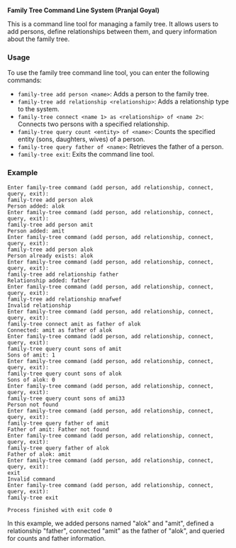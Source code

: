 **Family Tree Command Line System (Pranjal Goyal)**

This is a command line tool for managing a family tree. It allows users to add persons, define relationships between them, and query information about the family tree.

### Usage
To use the family tree command line tool, you can enter the following commands:

- `family-tree add person <name>`: Adds a person to the family tree.
- `family-tree add relationship <relationship>`: Adds a relationship type to the system.
- `family-tree connect <name 1> as <relationship> of <name 2>`: Connects two persons with a specified relationship.
- `family-tree query count <entity> of <name>`: Counts the specified entity (sons, daughters, wives) of a person.
- `family-tree query father of <name>`: Retrieves the father of a person.
- `family-tree exit`: Exits the command line tool.

### Example
```
Enter family-tree command (add person, add relationship, connect, query, exit): 
family-tree add person alok
Person added: alok
Enter family-tree command (add person, add relationship, connect, query, exit): 
family-tree add person amit
Person added: amit
Enter family-tree command (add person, add relationship, connect, query, exit): 
family-tree add person alok
Person already exists: alok
Enter family-tree command (add person, add relationship, connect, query, exit): 
family-tree add relationship father
Relationship added: father
Enter family-tree command (add person, add relationship, connect, query, exit): 
family-tree add relationship mnafwef
Invalid relationship
Enter family-tree command (add person, add relationship, connect, query, exit): 
family-tree connect amit as father of alok
Connected: amit as father of alok
Enter family-tree command (add person, add relationship, connect, query, exit): 
family-tree query count sons of amit
Sons of amit: 1
Enter family-tree command (add person, add relationship, connect, query, exit): 
family-tree query count sons of alok
Sons of alok: 0
Enter family-tree command (add person, add relationship, connect, query, exit): 
family-tree query count sons of ami33
Person not found
Enter family-tree command (add person, add relationship, connect, query, exit): 
family-tree query father of amit
Father of amit: Father not found
Enter family-tree command (add person, add relationship, connect, query, exit): 
family-tree query father of alok
Father of alok: amit
Enter family-tree command (add person, add relationship, connect, query, exit): 
exit
Invalid command
Enter family-tree command (add person, add relationship, connect, query, exit): 
family-tree exit

Process finished with exit code 0
```

In this example, we added persons named "alok" and "amit", defined a relationship "father", connected "amit" as the father of "alok", and queried for counts and father information.